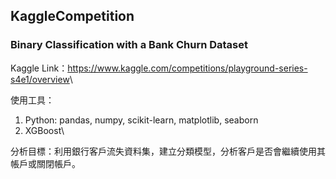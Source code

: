 ## KaggleCompetition

### Binary Classification with a Bank Churn Dataset
Kaggle Link：<https://www.kaggle.com/competitions/playground-series-s4e1/overview>\

使用工具：
1. Python: pandas, numpy, scikit-learn, matplotlib, seaborn
2. XGBoost\

分析目標：利用銀行客戶流失資料集，建立分類模型，分析客戶是否會繼續使用其帳戶或關閉帳戶。
